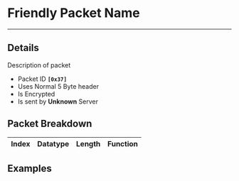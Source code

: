 # Friendly Packet Name #

---


## Details ##

Description of packet
  * Packet ID **`[0x37]`**
  * Uses Normal 5 Byte header
  * Is Encrypted
  * Is sent by **Unknown** Server

## Packet Breakdown ##
| Index | Datatype | Length | Function |
|:------|:---------|:-------|:---------|

## Examples ##